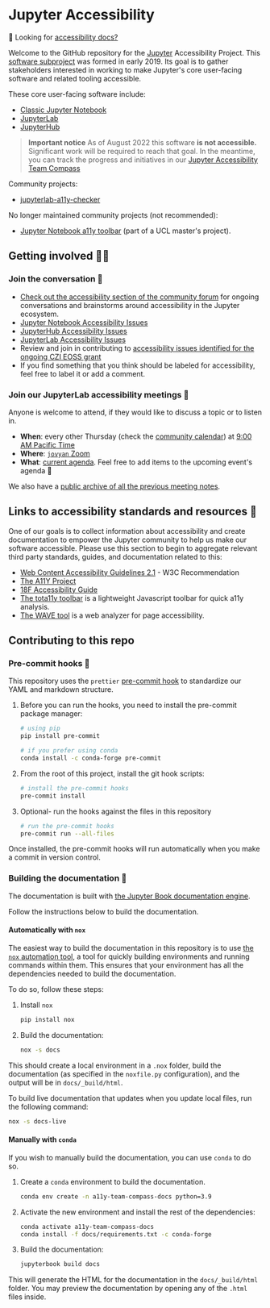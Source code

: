 # Jupyter Accessibility

🔔 Looking for [accessibility docs?](https://jupyter-accessibility.readthedocs.io/en/latest/accessibility-docs.html)

Welcome to the GitHub repository for the [Jupyter](https://jupyter.org/) Accessibility Project.
This [software subproject](https://jupyter.org/governance/software_subprojects.html) was formed in early 2019. Its goal is to gather stakeholders interested in working to make Jupyter's
core user-facing software and related tooling accessible.

These core user-facing software include:

- [Classic Jupyter Notebook](https://github.com/jupyter/notebook)
- [JupyterLab](https://github.com/jupyterlab/jupyterlab)
- [JupyterHub](https://github.com/jupyterhub/jupyterhub)

> **Important notice**
> As of August 2022 this software **is not accessible.**
> Significant work will be required to reach that goal. In the meantime, you can track the progress and initiatives in our [Jupyter Accessibility Team Compass](https://jupyter-accessibility.readthedocs.io)

Community projects:

- [jupyterlab-a11y-checker](https://github.com/berkeley-dsep-infra/jupyterlab-a11y-checker)

No longer maintained community projects (not recommended):

- [Jupyter Notebook a11y toolbar](https://github.com/uclixnjupyternbaccessibility/jupyter_contrib_nbextensions/tree/master/src/jupyter_contrib_nbextensions/nbextensions/accessibility_toolbar) (part of a UCL master's project).

## Getting involved 🙌🏼

### Join the conversation 💬

- [Check out the accessibility section of the community forum](https://discourse.jupyter.org/c/special-topics/accessibility) for ongoing conversations and brainstorms around accessibility in the Jupyter ecosystem.
- [Jupyter Notebook Accessibility Issues](https://github.com/jupyter/notebook/issues?q=is%3Aopen+is%3Aissue+label%3Atag%3AAccessibility)
- [JupyterHub Accessibility Issues](https://github.com/jupyterhub/jupyterhub/issues?q=is%3Aopen+is%3Aissue+label%3Aaccessibility)
- [JupyterLab Accessibility Issues](https://github.com/jupyterlab/jupyterlab/issues?q=is%3Aopen+is%3Aissue+label%3Atag%3AAccessibility)
- Review and join in contributing to [accessibility issues identified for the ongoing CZI EOSS grant](docs/funding/czi-grant-roadmap.md)
- If you find something that you think should be labeled for accessibility, feel free to label it or add a comment.

### Join our JupyterLab accessibility meetings 🤝

Anyone is welcome to attend, if they would like to discuss a topic or to listen in.

- **When**: every other Thursday (check the [community calendar](https://jupyter.readthedocs.io/en/latest/community/content-community.html#jupyter-community-meetings)) at [9:00 AM Pacific Time](https://dateful.com/convert/san-francisco-california?t=900am)
- **Where**: [`jovyan` Zoom](https://zoom.us/my/jovyan?pwd=c0JZTHlNdS9Sek9vdzR3aTJ4SzFTQT09)
- **What**: [current agenda](https://hackmd.io/WnaWXboXSiGoqWvev_fAvA). Feel free to add items to the upcoming event's agenda 🎉

We also have a [public archive of all the previous meeting notes](https://jupyter-accessibility.readthedocs.io/en/latest/community/meeting-minutes/jupyterlab-accessibility-meetings/index.html).

## Links to accessibility standards and resources 🔗

One of our goals is to collect information about accessibility and create documentation to empower the Jupyter community to help us make our software accessible. Please use this section to begin to aggregate relevant third party standards, guides, and documentation related to this:

- [Web Content Accessibility Guidelines 2.1](https://www.w3.org/TR/WCAG21/) - W3C Recommendation
- [The A11Y Project](https://a11yproject.com/)
- [18F Accessibility Guide](https://accessibility.18f.gov/)
- [The tota11y toolbar](https://khan.github.io/tota11y/) is a lightweight Javascript toolbar for quick a11y analysis.
- [The WAVE tool](http://wave.webaim.org/report#/http://z2jh.jupyter.org/) is a web analyzer for page accessibility.

## Contributing to this repo

### Pre-commit hooks 🧹

This repository uses the `prettier` [pre-commit hook](https://pre-commit.com/) to standardize our YAML and markdown structure.

1. Before you can run the hooks, you need to install the pre-commit package manager:

   ```bash
   # using pip
   pip install pre-commit

   # if you prefer using conda
   conda install -c conda-forge pre-commit
   ```

2. From the root of this project, install the git hook scripts:

   ```bash
   # install the pre-commit hooks
   pre-commit install
   ```

3. Optional- run the hooks against the files in this repository

   ```bash
   # run the pre-commit hooks
   pre-commit run --all-files
   ```

Once installed, the pre-commit hooks will run automatically when you make a commit in version control.

### Building the documentation 📖

The documentation is built with [the Jupyter Book documentation engine](https://jupyterbook.org/en/stable/index.html).

Follow the instructions below to build the documentation.

#### Automatically with `nox`

The easiest way to build the documentation in this repository is to use [the `nox` automation tool](https://nox.thea.codes/), a tool for quickly building environments and running commands within them.
This ensures that your environment has all the dependencies needed to build the documentation.

To do so, follow these steps:

1. Install `nox`

   ```bash
   pip install nox
   ```

2. Build the documentation:

   ```bash
   nox -s docs
   ```

This should create a local environment in a `.nox` folder, build the documentation (as specified in the `noxfile.py` configuration), and the output will be in `docs/_build/html`.

To build live documentation that updates when you update local files, run the following command:

```bash
nox -s docs-live
```

#### Manually with `conda`

If you wish to manually build the documentation, you can use `conda` to do so.

1. Create a `conda` environment to build the documentation.

   ```bash
   conda env create -n a11y-team-compass-docs python=3.9
   ```

2. Activate the new environment and install the rest of the dependencies:

   ```bash
   conda activate a11y-team-compass-docs
   conda install -f docs/requirements.txt -c conda-forge
   ```

3. Build the documentation:

   ```bash
   jupyterbook build docs
   ```

This will generate the HTML for the documentation in the `docs/_build/html` folder.
You may preview the documentation by opening any of the `.html` files inside.
